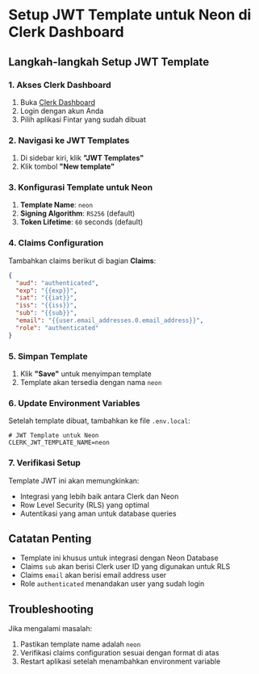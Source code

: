 # Setup JWT Template untuk Neon di Clerk Dashboard

## Langkah-langkah Setup JWT Template

### 1. Akses Clerk Dashboard
1. Buka [Clerk Dashboard](https://dashboard.clerk.com/)
2. Login dengan akun Anda
3. Pilih aplikasi Fintar yang sudah dibuat

### 2. Navigasi ke JWT Templates
1. Di sidebar kiri, klik **"JWT Templates"**
2. Klik tombol **"New template"**

### 3. Konfigurasi Template untuk Neon
1. **Template Name**: `neon`
2. **Signing Algorithm**: `RS256` (default)
3. **Token Lifetime**: `60` seconds (default)

### 4. Claims Configuration
Tambahkan claims berikut di bagian **Claims**:

```json
{
  "aud": "authenticated",
  "exp": "{{exp}}",
  "iat": "{{iat}}",
  "iss": "{{iss}}",
  "sub": "{{sub}}",
  "email": "{{user.email_addresses.0.email_address}}",
  "role": "authenticated"
}
```

### 5. Simpan Template
1. Klik **"Save"** untuk menyimpan template
2. Template akan tersedia dengan nama `neon`

### 6. Update Environment Variables
Setelah template dibuat, tambahkan ke file `.env.local`:

```env
# JWT Template untuk Neon
CLERK_JWT_TEMPLATE_NAME=neon
```

### 7. Verifikasi Setup
Template JWT ini akan memungkinkan:
- Integrasi yang lebih baik antara Clerk dan Neon
- Row Level Security (RLS) yang optimal
- Autentikasi yang aman untuk database queries

## Catatan Penting
- Template ini khusus untuk integrasi dengan Neon Database
- Claims `sub` akan berisi Clerk user ID yang digunakan untuk RLS
- Claims `email` akan berisi email address user
- Role `authenticated` menandakan user yang sudah login

## Troubleshooting
Jika mengalami masalah:
1. Pastikan template name adalah `neon`
2. Verifikasi claims configuration sesuai dengan format di atas
3. Restart aplikasi setelah menambahkan environment variable